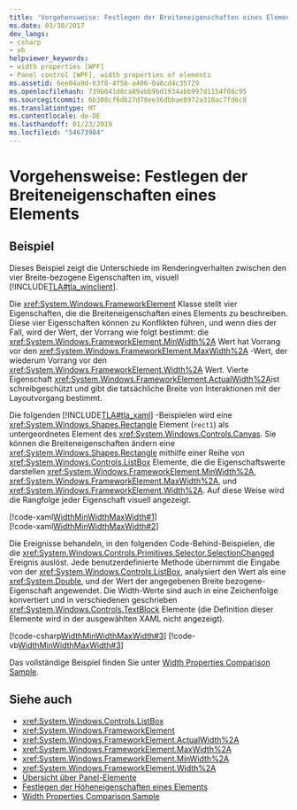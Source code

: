 ```yaml
---
title: 'Vorgehensweise: Festlegen der Breiteneigenschaften eines Elements'
ms.date: 03/30/2017
dev_langs:
- csharp
- vb
helpviewer_keywords:
- width properties [WPF]
- Panel control [WPF], width properties of elements
ms.assetid: 6ee04a9d-63f0-4f5b-a406-0a8cd4c35729
ms.openlocfilehash: 739b041d8ca89abb9bd1934abb997d1154f08c95
ms.sourcegitcommit: 6b308cf6d627d78ee36dbbae8972a310ac7fd6c8
ms.translationtype: MT
ms.contentlocale: de-DE
ms.lasthandoff: 01/23/2019
ms.locfileid: "54673984"
---
```

# <a name="how-to-set-the-width-properties-of-an-element"></a>Vorgehensweise: Festlegen der Breiteneigenschaften eines Elements
## <a name="example"></a>Beispiel  
 Dieses Beispiel zeigt die Unterschiede im Renderingverhalten zwischen den vier Breite-bezogene Eigenschaften im, visuell [!INCLUDE[TLA#tla_winclient](../../../../includes/tlasharptla-winclient-md.md)].  
  
 Die <xref:System.Windows.FrameworkElement> Klasse stellt vier Eigenschaften, die die Breiteneigenschaften eines Elements zu beschreiben. Diese vier Eigenschaften können zu Konflikten führen, und wenn dies der Fall, wird der Wert, der Vorrang wie folgt bestimmt: die <xref:System.Windows.FrameworkElement.MinWidth%2A> Wert hat Vorrang vor den <xref:System.Windows.FrameworkElement.MaxWidth%2A> -Wert, der wiederum Vorrang vor den <xref:System.Windows.FrameworkElement.Width%2A> Wert. Vierte Eigenschaft <xref:System.Windows.FrameworkElement.ActualWidth%2A>ist schreibgeschützt und gibt die tatsächliche Breite von Interaktionen mit der Layoutvorgang bestimmt.  
  
 Die folgenden [!INCLUDE[TLA#tla_xaml](../../../../includes/tlasharptla-xaml-md.md)] -Beispielen wird eine <xref:System.Windows.Shapes.Rectangle> Element (`rect1`) als untergeordnetes Element des <xref:System.Windows.Controls.Canvas>. Sie können die Breiteneigenschaften ändern eine <xref:System.Windows.Shapes.Rectangle> mithilfe einer Reihe von <xref:System.Windows.Controls.ListBox> Elemente, die die Eigenschaftswerte darstellen <xref:System.Windows.FrameworkElement.MinWidth%2A>, <xref:System.Windows.FrameworkElement.MaxWidth%2A>, und <xref:System.Windows.FrameworkElement.Width%2A>. Auf diese Weise wird die Rangfolge jeder Eigenschaft visuell angezeigt.  
  
 [!code-xaml[WidthMinWidthMaxWidth#1](../../../../samples/snippets/csharp/VS_Snippets_Wpf/WidthMinWidthMaxWidth/CSharp/Window1.xaml#1)]  
[!code-xaml[WidthMinWidthMaxWidth#2](../../../../samples/snippets/csharp/VS_Snippets_Wpf/WidthMinWidthMaxWidth/CSharp/Window1.xaml#2)]  
  
 Die Ereignisse behandeln, in den folgenden Code-Behind-Beispielen, die die <xref:System.Windows.Controls.Primitives.Selector.SelectionChanged> Ereignis auslöst. Jede benutzerdefinierte Methode übernimmt die Eingabe von der <xref:System.Windows.Controls.ListBox>, analysiert den Wert als eine <xref:System.Double>, und der Wert der angegebenen Breite bezogene-Eigenschaft angewendet. Die Width-Werte sind auch in eine Zeichenfolge konvertiert und in verschiedenen geschrieben <xref:System.Windows.Controls.TextBlock> Elemente (die Definition dieser Elemente wird in der ausgewählten XAML nicht angezeigt).  
  
 [!code-csharp[WidthMinWidthMaxWidth#3](../../../../samples/snippets/csharp/VS_Snippets_Wpf/WidthMinWidthMaxWidth/CSharp/Window1.xaml.cs#3)]
 [!code-vb[WidthMinWidthMaxWidth#3](../../../../samples/snippets/visualbasic/VS_Snippets_Wpf/WidthMinWidthMaxWidth/VisualBasic/Window1.xaml.vb#3)]  
  
 Das vollständige Beispiel finden Sie unter [Width Properties Comparison Sample](https://go.microsoft.com/fwlink/?LinkID=160050).  
  
## <a name="see-also"></a>Siehe auch
- <xref:System.Windows.Controls.ListBox>
- <xref:System.Windows.FrameworkElement>
- <xref:System.Windows.FrameworkElement.ActualWidth%2A>
- <xref:System.Windows.FrameworkElement.MaxWidth%2A>
- <xref:System.Windows.FrameworkElement.MinWidth%2A>
- <xref:System.Windows.FrameworkElement.Width%2A>
- [Übersicht über Panel-Elemente](../../../../docs/framework/wpf/controls/panels-overview.md)
- [Festlegen der Höheneigenschaften eines Elements](../../../../docs/framework/wpf/controls/how-to-set-the-height-properties-of-an-element.md)
- [Width Properties Comparison Sample](https://go.microsoft.com/fwlink/?LinkID=160050)

